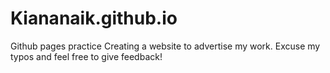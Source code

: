 # Kiananaik.github.io
Github pages practice
Creating a website to advertise my work.
Excuse my typos and feel free to give feedback!
